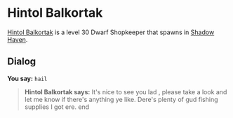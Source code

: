 # Hintol Balkortak



[Hintol Balkortak](/npc/150281) is a level 30 Dwarf Shopkeeper that spawns in [Shadow Haven](/zone/150).



## Dialog

**You say:** `hail`



>**Hintol Balkortak says:** It's nice to see you lad , please take a look and let me know if there's anything ye like. Dere's plenty of gud fishing supplies I got ere.
end
